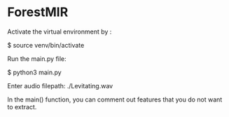 # ForestMIR


Activate the virtual environment by : 

$ source venv/bin/activate

Run the main.py file: 

$ python3 main.py

Enter audio filepath: ./Levitating.wav

In the main() function, you can comment out features that you do not want to extract. 
